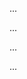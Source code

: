 <panel type="warning" header=":trophy: Can improve code readability :star::star:" expandable expanded no-close>

<panel type="warning" header=":trophy: Can explain the importance of readability :star::star:" expandable>
  <include src="../../book/codeQuality/maximiseReadability/introduction/full.md" />
  <panel header=":trophy: Evidence" expanded>

...

  </panel>
</panel>

<panel type="warning" header=":trophy: Can follow basic guidelines for improving readability :star::star:" expandable>
  <include src="../../book/codeQuality/maximiseReadability/basic/full.md" />
  <panel header=":trophy: Evidence" expanded>

...

  </panel>
</panel>

<panel type="info" header=":trophy: Can follow intermediate guidelines for improving readability :star::star::star:" expandable>
  <include src="../../book/codeQuality/maximiseReadability/intermediate/full.md" />
  <panel header=":trophy: Evidence" expanded>

...

  </panel>
</panel>

<panel type="success" header=":trophy: Can follow advanced guidelines for improving readability :star::star::star::star:" expandable>
  <include src="../../book/codeQuality/maximiseReadability/advanced/full.md" />
  <panel header=":trophy: Evidence" expanded>

...

  </panel>
</panel>

</panel>
